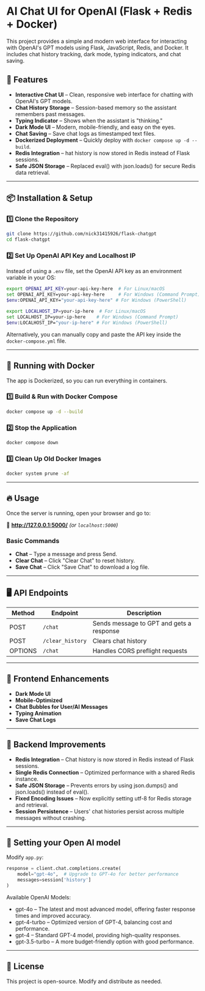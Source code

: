 # AI Chat UI for OpenAI (Flask + Redis + Docker)

This project provides a simple and modern web interface for interacting with OpenAI's GPT models using Flask, JavaScript, Redis, and Docker. It includes chat history tracking, dark mode, typing indicators, and chat saving.

## 🚀 Features

- **Interactive Chat UI** – Clean, responsive web interface for chatting with OpenAI's GPT models.
- **Chat History Storage** – Session-based memory so the assistant remembers past messages.
- **Typing Indicator** – Shows when the assistant is "thinking."
- **Dark Mode UI** – Modern, mobile-friendly, and easy on the eyes.
- **Chat Saving** – Save chat logs as timestamped text files.
- **Dockerized Deployment** – Quickly deploy with `docker compose up -d --build`.
- **Redis Integration** – hat history is now stored in Redis instead of Flask sessions.
- **Safe JSON Storage** – Replaced eval() with json.loads() for secure Redis data retrieval.

---

## 📦 Installation & Setup

### 1️⃣  Clone the Repository
```sh
git clone https://github.com/nick31415926/flask-chatgpt
cd flask-chatgpt
```

### 2️⃣ Set Up OpenAI API Key and Localhost IP
Instead of using a `.env` file, set the OpenAI API key as an environment variable in your OS:
```sh
export OPENAI_API_KEY=your-api-key-here  # For Linux/macOS
set OPENAI_API_KEY=your-api-key-here     # For Windows (Command Prompt)
$env:OPENAI_API_KEY="your-api-key-here" # For Windows (PowerShell)

export LOCALHOST_IP=your-ip-here  # For Linux/macOS
set LOCALHOST_IP=your-ip-here    # For Windows (Command Prompt)
$env:LOCALHOST_IP="your-ip-here" # For Windows (PowerShell)

```
Alternatively, you can manually copy and paste the API key inside the `docker-compose.yml` file.

---
## 🐳 Running with Docker

The app is Dockerized, so you can run everything in containers.

### 1️⃣ Build & Run with Docker Compose
```sh
docker compose up -d --build
```

### 2️⃣ Stop the Application
```sh
docker compose down
```

### 3️⃣ Clean Up Old Docker Images
```sh
docker system prune -af
```

---

## 🔥 Usage

Once the server is running, open your browser and go to:

📌 **http://127.0.0.1:5000/** *(or `localhost:5000`)*

### Basic Commands
- **Chat** – Type a message and press Send.
- **Clear Chat** – Click "Clear Chat" to reset history.
- **Save Chat** – Click "Save Chat" to download a log file.

---


## 🖥️ API Endpoints

| Method  | Endpoint         | Description                               |
|---------|-----------------|-------------------------------------------|
| POST    | `/chat`         | Sends message to GPT and gets a response |
| POST    | `/clear_history`| Clears chat history                       |
| OPTIONS | `/chat`         | Handles CORS preflight requests          |

---

## 🎨 Frontend Enhancements

- **Dark Mode UI**
- **Mobile-Optimized**
- **Chat Bubbles for User/AI Messages**
- **Typing Animation**
- **Save Chat Logs**

---
## 🔧 Backend Improvements

- **Redis Integration** – Chat history is now stored in Redis instead of Flask sessions.
- **Single Redis Connection** – Optimized performance with a shared Redis instance.
- **Safe JSON Storage** – Prevents errors by using json.dumps() and json.loads() instead of eval().
- **Fixed Encoding Issues** – Now explicitly setting utf-8 for Redis storage and retrieval.
- **Session Persistence** – Users' chat histories persist across multiple messages without crashing.
---
## 🤖 Setting your Open AI model

Modify `app.py`:
```python
response = client.chat.completions.create(
    model="gpt-4o",  # Upgrade to GPT-4o for better performance
    messages=session['history']
)
```
Available OpenAI Models:
- gpt-4o – The latest and most advanced model, offering faster response times and improved accuracy.
- gpt-4-turbo – Optimized version of GPT-4, balancing cost and performance.
- gpt-4 – Standard GPT-4 model, providing high-quality responses.
- gpt-3.5-turbo – A more budget-friendly option with good performance.




---

## 📄 License

This project is open-source. Modify and distribute as needed.
